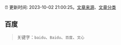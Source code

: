 :alarm_clock: 更新时间: 2023-10-02 21:00:25。[文章来源](/README.md)、[文章分类](/TAGS.md)

## 百度


> 关键字：`baidu`、`Baidu`、`百度`、`文心`



